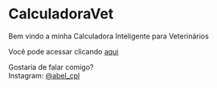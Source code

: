 <h1>CalculadoraVet</h1>

<p>Bem vindo a minha Calculadora Inteligente para Veterinários</p>

<p>Você pode acessar clicando <a href="https://abelchiquetti.github.io/CalculadoraVet">aqui</a></p>

<p>Gostaria de falar comigo?<br/>
Instagram: <a href="https://www.instagram.com/abel_cpl">@abel_cpl</a></p>